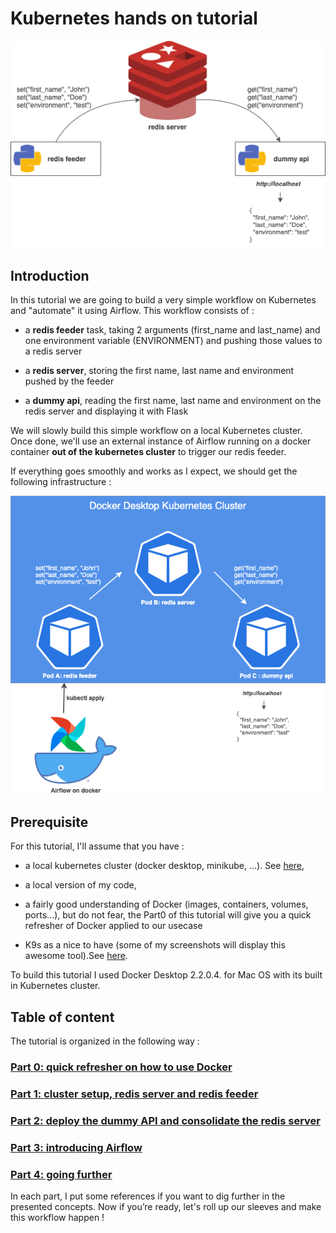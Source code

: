 # Kubernetes hands on tutorial

<div align="center">
<img src="images/intro/use-case.png" >
</div>

## Introduction

In this tutorial we are going to build a very simple workflow on Kubernetes and "automate" it using Airflow. This workflow consists of :

- a **redis feeder** task, taking 2 arguments (first_name and last_name) and one environment variable (ENVIRONMENT) and pushing those values to a redis server

- a **redis server**, storing the first name, last name and environment pushed by the feeder

- a **dummy api**, reading the first name, last name and environment on the redis server and displaying it with Flask

We will slowly build this simple workflow on a local Kubernetes cluster. Once done, we'll use an external instance of Airflow running on a docker container **out of the kubernetes cluster** to trigger our redis feeder.

If everything goes smoothly and works as I expect, we should get the following infrastructure :

<div align="center">
<img src="images/intro/expected-result.png" >
</div>

## Prerequisite

For this tutorial, I'll assume that you have :

- a local kubernetes cluster (docker desktop, minikube, ...). See [here](https://medium.com/containers-101/local-kubernetes-for-mac-minikube-vs-docker-desktop-f2789b3cad3a),

- a local version of my code,

- a fairly good understanding of Docker (images, containers, volumes, ports...), but do not fear, the Part0 of this tutorial will give you a quick refresher of Docker applied to our usecase

- K9s as a nice to have (some of my screenshots will display this awesome tool).See [here](https://github.com/derailed/k9s).

To build this tutorial I used Docker Desktop 2.2.0.4. for Mac OS with its built in Kubernetes cluster.

## Table of content

The tutorial is organized in the following way :

### [Part 0: quick refresher on how to use Docker](Part0.md)

### [Part 1: cluster setup, redis server and redis feeder](Part1.md)

### [Part 2: deploy the dummy API and consolidate the redis server](Part2.md)

### [Part 3: introducing Airflow](Part3.md)

### [Part 4: going further](Part4.md)

In each part, I put some references if you want to dig further in the presented concepts. Now if you’re ready, let's roll up our sleeves and make this workflow happen !
